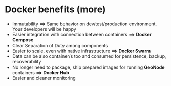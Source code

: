 # Docker benefits (more)

- Immutability **==>** Same behavior on dev/test/production environment. Your developers will be happy
- Easier integration with connection between containers **==>** **Docker Compose**
- Clear Separation of Duty among components
- Easier to scale, even with native infrastructure **==>** **Docker Swarm**
- Data can be also container/s too and consumed for persistence, backup, recoverability
- No longer need to package, ship prepared images for running **GeoNode** containers **==>** **Docker Hub**
- Easier and cleaner monitoring
